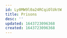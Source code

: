 ```yaml
---
id: Ly0MW9l0a24RCqiOlUktW
title: Prisons
desc: ''
updated: 1643723096368
created: 1643723096368
---
```


